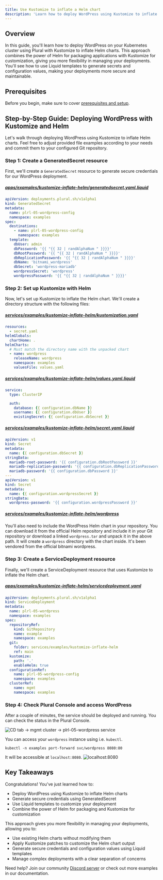 ```yaml
---
title: Use Kustomize to inflate a Helm chart
description: 'Learn how to deploy WordPress using Kustomize to inflate Helm charts, combining the power of Helm for packaging and Kustomize for customization'
---
```

## Overview
In this guide, you'll learn how to deploy WordPress on your Kubernetes cluster using Plural with Kustomize to inflate Helm charts.
This approach combines the power of Helm for packaging applications with Kustomize for customization, giving you more flexibility
in managing your deployments. You'll see how to use Liquid templates to generate secrets and configuration values, making your
deployments more secure and maintainable.

## Prerequisites

Before you begin, make sure to cover [prerequisites and setup](../#prerequisites).

## Step-by-Step Guide: Deploying WordPress with Kustomize and Helm
Let's walk through deploying WordPress using Kustomize to inflate Helm charts. Feel free to adjust provided file
examples according to your needs and commit them to your configured Git repository.

### Step 1: Create a GeneratedSecret resource
First, we'll create a `GeneratedSecret` resource to generate secure credentials for our WordPress deployment.

##### [apps/examples/kustomize-inflate-helm/generatedsecret.yaml.liquid](#TODO)
```yaml
apiVersion: deployments.plural.sh/v1alpha1
kind: GeneratedSecret
metadata:
  name: plrl-05-wordpress-config
  namespace: examples
spec:
  destinations:
    - name: plrl-05-wordpress-config
      namespace: examples
  template:
    dbUser: admin
    dbPassword: '{{ "{{ 32 | randAlphaNum " }}}}'
    dbRootPassword: '{{ "{{ 32 | randAlphaNum " }}}}'
    dbReplicationPassword: '{{ "{{ 32 | randAlphaNum " }}}}'
    dbName: 'bitnami_wordpress'
    dbSecret: 'wordpress-mariadb'
    wordpressSecret: 'wordpress'
    wordpressPassword: '{{ "{{ 32 | randAlphaNum " }}}}'
```

### Step 2: Set up Kustomize with Helm
Now, let's set up Kustomize to inflate the Helm chart. We'll create a directory structure with the following files:

##### [services/examples/kustomize-inflate-helm/kustomization.yaml](#TODO)
```yaml
resources:
  - secret.yaml
helmGlobals:
  chartHome: .
helmCharts:
  # Must match the directory name with the unpacked chart
  - name: wordpress
    releaseName: wordpress
    namespace: examples
    valuesFile: values.yaml
```

##### [services/examples/kustomize-inflate-helm/values.yaml.liquid](#TODO)
```yaml
service:
  type: ClusterIP

  auth:
    database: {{ configuration.dbName }}
    username: {{ configuration.dbUser }}
    existingSecret: {{ configuration.dbSecret }}
```

##### [services/examples/kustomize-inflate-helm/secret.yaml.liquid](#TODO)
```yaml
apiVersion: v1
kind: Secret
metadata:
  name: {{ configuration.dbSecret }}
stringData:
  mariadb-root-password: '{{ configuration.dbRootPassword }}'
  mariadb-replication-password: '{{ configuration.dbReplicationPassword }}'
  mariadb-password: '{{ configuration.dbPassword }}'
---
apiVersion: v1
kind: Secret
metadata:
  name: {{ configuration.wordpressSecret }}
stringData:
  wordpress-password: '{{ configuration.wordpressPassword }}'
```

##### [services/examples/kustomize-inflate-helm/wordpress](#TODO)
You'll also need to include the WordPress Helm chart in your repository. You can download it from the official Helm repository and include it in your Git repository
or download a linked `wordpress.tar` and unpack it in the above path. It will create a `wordpress` directory with the chart inside. It's been vendored from the official 
bitnami wordpress.

### Step 3: Create a ServiceDeployment resource
Finally, we'll create a ServiceDeployment resource that uses Kustomize to inflate the Helm chart.

##### [apps/examples/kustomize-inflate-helm/servicedeployment.yaml](#TODO)
```yaml
apiVersion: deployments.plural.sh/v1alpha1
kind: ServiceDeployment
metadata:
  name: plrl-05-wordpress
  namespace: examples
spec:
  repositoryRef:
    kind: GitRepository
    name: example
    namespace: examples
  git:
    folder: services/examples/kustomize-inflate-helm
    ref: main
  kustomize:
    path: '.'
    enableHelm: true
  configurationRef:
    name: plrl-05-wordpress-config
    namespace: examples
  clusterRef:
    name: mgmt
    namespace: examples
```

### Step 4: Check Plural Console and access WordPress
After a couple of minutes, the service should be deployed and running. You can check the status in the Plural Console.

![](/assets/examples/plrl-05-console.png 'CD tab -> mgmt cluster -> plrl-05-wordpress service')

You can access your `wordpress` instance using i.e. `kubectl`.
```shell
kubectl -n examples port-forward svc/wordpress 8080:80
```

It will be accessible at `localhost:8080`.
![](/assets/examples/plrl-05-wordpress.png 'localhost:8080')

## Key Takeaways
Congratulations! You've just learned how to:
- Deploy WordPress using Kustomize to inflate Helm charts
- Generate secure credentials using GeneratedSecret
- Use Liquid templates to customize your deployment
- Combine the power of Helm for packaging and Kustomize for customization

This approach gives you more flexibility in managing your deployments, allowing you to:
- Use existing Helm charts without modifying them
- Apply Kustomize patches to customize the Helm chart output
- Generate secure credentials and configuration values using Liquid templates
- Manage complex deployments with a clear separation of concerns

Need help? Join our community [Discord server](https://discord.com/invite/bEBAMXV64s) or check out more examples in our documentation.
